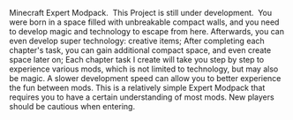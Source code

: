 Minecraft Expert Modpack.
﻿
This Project is still under development.
﻿
You were born in a space filled with unbreakable compact walls, and you need to develop magic and technology to escape from here.
Afterwards, you can even develop super technology: creative items; After completing each chapter's task, you can gain additional compact space, and even create space later on; Each chapter task I create will take you step by step to experience various mods, which is not limited to technology, but may also be magic. A slower development speed can allow you to better experience the fun between mods. This is a relatively simple Expert Modpack that requires you to have a certain understanding of most mods. New players should be cautious when entering.
